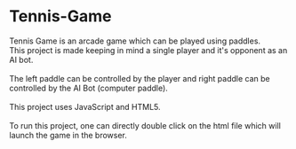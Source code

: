 # Tennis-Game
Tennis Game is an arcade game which can be played using paddles. <br>This project is made keeping in mind a single player and it's opponent as an AI bot. </br><br>The left paddle can be controlled by the player and right paddle can be controlled by the AI Bot (computer paddle). </br>
<br>This project uses JavaScript and HTML5. </br>
<br>To run this project, one can directly double click on the html file which will launch the game in the browser. </br>
